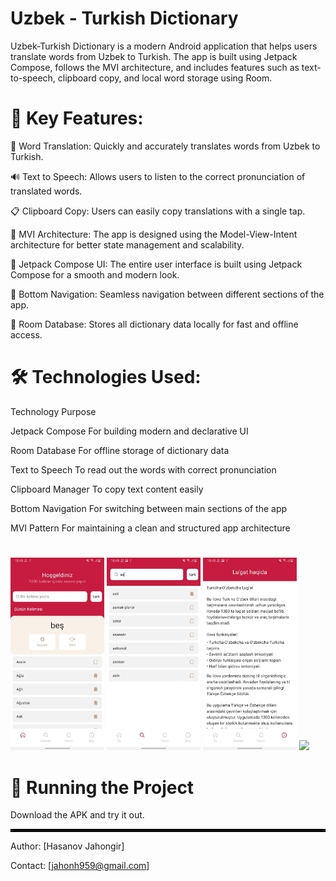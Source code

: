 # Uzbek - Turkish Dictionary

Uzbek-Turkish Dictionary is a modern Android application that helps users translate words from Uzbek to Turkish. The app is built using Jetpack Compose, follows the MVI architecture, and includes features such as text-to-speech, clipboard copy, and local word storage using Room.

# 📌 Key Features:
📖 Word Translation: Quickly and accurately translates words from Uzbek to Turkish.

🔊 Text to Speech: Allows users to listen to the correct pronunciation of translated words.

📋 Clipboard Copy: Users can easily copy translations with a single tap.

🧠 MVI Architecture: The app is designed using the Model-View-Intent architecture for better state management and scalability.

🎨 Jetpack Compose UI: The entire user interface is built using Jetpack Compose for a smooth and modern look.

🧭 Bottom Navigation: Seamless navigation between different sections of the app.

💾 Room Database: Stores all dictionary data locally for fast and offline access.

# 🛠 Technologies Used:

Technology	Purpose

Jetpack Compose	For building modern and declarative UI

Room Database	For offline storage of dictionary data

Text to Speech	To read out the words with correct pronunciation

Clipboard Manager	To copy text content easily

Bottom Navigation	For switching between main sections of the app

MVI Pattern	For maintaining a clean and structured app architecture

#
<p float="left">
  <img src="images/photo_2025-04-16_14-22-11.jpg" width="150"/>
  <img src="images/photo_2025-04-16_14-22-13.jpg" width="150"/>
  <img src="images/photo_2025-04-16_14-22-14.jpg" width="150"/>
  <img src="images/photo_2025-04-16_14-22-24.jpg" width="150"/>
</p>

# 🚀 Running the Project
Download the APK and try it out.

<hr style="border: 2px solid black;">

Author: [Hasanov Jahongir]

Contact: [jahonh959@gmail.com]
